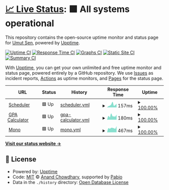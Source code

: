 # [📈 Live Status](https://UmutSen2662.github.io/upptime): <!--live status--> **🟩 All systems operational**

This repository contains the open-source uptime monitor and status page for [Umut Şen](https://UmutSen2662.github.io/upptime), powered by [Upptime](https://github.com/upptime/upptime).

[![Uptime CI](https://github.com/UmutSen2662/upptime/workflows/Uptime%20CI/badge.svg)](https://github.com/UmutSen2662/upptime/actions?query=workflow%3A%22Uptime+CI%22)
[![Response Time CI](https://github.com/UmutSen2662/upptime/workflows/Response%20Time%20CI/badge.svg)](https://github.com/UmutSen2662/upptime/actions?query=workflow%3A%22Response+Time+CI%22)
[![Graphs CI](https://github.com/UmutSen2662/upptime/workflows/Graphs%20CI/badge.svg)](https://github.com/UmutSen2662/upptime/actions?query=workflow%3A%22Graphs+CI%22)
[![Static Site CI](https://github.com/UmutSen2662/upptime/workflows/Static%20Site%20CI/badge.svg)](https://github.com/UmutSen2662/upptime/actions?query=workflow%3A%22Static+Site+CI%22)
[![Summary CI](https://github.com/UmutSen2662/upptime/workflows/Summary%20CI/badge.svg)](https://github.com/UmutSen2662/upptime/actions?query=workflow%3A%22Summary+CI%22)

With [Upptime](https://upptime.js.org), you can get your own unlimited and free uptime monitor and status page, powered entirely by a GitHub repository. We use [Issues](https://github.com/UmutSen2662/upptime/issues) as incident reports, [Actions](https://github.com/UmutSen2662/upptime/actions) as uptime monitors, and [Pages](https://UmutSen2662.github.io/upptime) for the status page.

<!--start: status pages-->
<!-- This summary is generated by Upptime (https://github.com/upptime/upptime) -->
<!-- Do not edit this manually, your changes will be overwritten -->
<!-- prettier-ignore -->
| URL | Status | History | Response Time | Uptime |
| --- | ------ | ------- | ------------- | ------ |
| <img alt="" src="https://icons.duckduckgo.com/ip3/umutsen2662.github.io.ico" height="13"> [Scheduler](https://umutsen2662.github.io/Scheduler/) | 🟩 Up | [scheduler.yml](https://github.com/UmutSen2662/upptime/commits/HEAD/history/scheduler.yml) | <details><summary><img alt="Response time graph" src="./graphs/scheduler/response-time-week.png" height="20"> 157ms</summary><br><a href="https://UmutSen2662.github.io/upptime/history/scheduler"><img alt="Response time 135" src="https://img.shields.io/endpoint?url=https%3A%2F%2Fraw.githubusercontent.com%2FUmutSen2662%2Fupptime%2FHEAD%2Fapi%2Fscheduler%2Fresponse-time.json"></a><br><a href="https://UmutSen2662.github.io/upptime/history/scheduler"><img alt="24-hour response time 132" src="https://img.shields.io/endpoint?url=https%3A%2F%2Fraw.githubusercontent.com%2FUmutSen2662%2Fupptime%2FHEAD%2Fapi%2Fscheduler%2Fresponse-time-day.json"></a><br><a href="https://UmutSen2662.github.io/upptime/history/scheduler"><img alt="7-day response time 157" src="https://img.shields.io/endpoint?url=https%3A%2F%2Fraw.githubusercontent.com%2FUmutSen2662%2Fupptime%2FHEAD%2Fapi%2Fscheduler%2Fresponse-time-week.json"></a><br><a href="https://UmutSen2662.github.io/upptime/history/scheduler"><img alt="30-day response time 135" src="https://img.shields.io/endpoint?url=https%3A%2F%2Fraw.githubusercontent.com%2FUmutSen2662%2Fupptime%2FHEAD%2Fapi%2Fscheduler%2Fresponse-time-month.json"></a><br><a href="https://UmutSen2662.github.io/upptime/history/scheduler"><img alt="1-year response time 135" src="https://img.shields.io/endpoint?url=https%3A%2F%2Fraw.githubusercontent.com%2FUmutSen2662%2Fupptime%2FHEAD%2Fapi%2Fscheduler%2Fresponse-time-year.json"></a></details> | <details><summary><a href="https://UmutSen2662.github.io/upptime/history/scheduler">100.00%</a></summary><a href="https://UmutSen2662.github.io/upptime/history/scheduler"><img alt="All-time uptime 100.00%" src="https://img.shields.io/endpoint?url=https%3A%2F%2Fraw.githubusercontent.com%2FUmutSen2662%2Fupptime%2FHEAD%2Fapi%2Fscheduler%2Fuptime.json"></a><br><a href="https://UmutSen2662.github.io/upptime/history/scheduler"><img alt="24-hour uptime 100.00%" src="https://img.shields.io/endpoint?url=https%3A%2F%2Fraw.githubusercontent.com%2FUmutSen2662%2Fupptime%2FHEAD%2Fapi%2Fscheduler%2Fuptime-day.json"></a><br><a href="https://UmutSen2662.github.io/upptime/history/scheduler"><img alt="7-day uptime 100.00%" src="https://img.shields.io/endpoint?url=https%3A%2F%2Fraw.githubusercontent.com%2FUmutSen2662%2Fupptime%2FHEAD%2Fapi%2Fscheduler%2Fuptime-week.json"></a><br><a href="https://UmutSen2662.github.io/upptime/history/scheduler"><img alt="30-day uptime 100.00%" src="https://img.shields.io/endpoint?url=https%3A%2F%2Fraw.githubusercontent.com%2FUmutSen2662%2Fupptime%2FHEAD%2Fapi%2Fscheduler%2Fuptime-month.json"></a><br><a href="https://UmutSen2662.github.io/upptime/history/scheduler"><img alt="1-year uptime 100.00%" src="https://img.shields.io/endpoint?url=https%3A%2F%2Fraw.githubusercontent.com%2FUmutSen2662%2Fupptime%2FHEAD%2Fapi%2Fscheduler%2Fuptime-year.json"></a></details>
| <img alt="" src="https://icons.duckduckgo.com/ip3/metugpacalculator.pythonanywhere.com.ico" height="13"> [GPA Calculator](https://metugpacalculator.pythonanywhere.com/) | 🟩 Up | [gpa-calculator.yml](https://github.com/UmutSen2662/upptime/commits/HEAD/history/gpa-calculator.yml) | <details><summary><img alt="Response time graph" src="./graphs/gpa-calculator/response-time-week.png" height="20"> 180ms</summary><br><a href="https://UmutSen2662.github.io/upptime/history/gpa-calculator"><img alt="Response time 290" src="https://img.shields.io/endpoint?url=https%3A%2F%2Fraw.githubusercontent.com%2FUmutSen2662%2Fupptime%2FHEAD%2Fapi%2Fgpa-calculator%2Fresponse-time.json"></a><br><a href="https://UmutSen2662.github.io/upptime/history/gpa-calculator"><img alt="24-hour response time 157" src="https://img.shields.io/endpoint?url=https%3A%2F%2Fraw.githubusercontent.com%2FUmutSen2662%2Fupptime%2FHEAD%2Fapi%2Fgpa-calculator%2Fresponse-time-day.json"></a><br><a href="https://UmutSen2662.github.io/upptime/history/gpa-calculator"><img alt="7-day response time 180" src="https://img.shields.io/endpoint?url=https%3A%2F%2Fraw.githubusercontent.com%2FUmutSen2662%2Fupptime%2FHEAD%2Fapi%2Fgpa-calculator%2Fresponse-time-week.json"></a><br><a href="https://UmutSen2662.github.io/upptime/history/gpa-calculator"><img alt="30-day response time 202" src="https://img.shields.io/endpoint?url=https%3A%2F%2Fraw.githubusercontent.com%2FUmutSen2662%2Fupptime%2FHEAD%2Fapi%2Fgpa-calculator%2Fresponse-time-month.json"></a><br><a href="https://UmutSen2662.github.io/upptime/history/gpa-calculator"><img alt="1-year response time 290" src="https://img.shields.io/endpoint?url=https%3A%2F%2Fraw.githubusercontent.com%2FUmutSen2662%2Fupptime%2FHEAD%2Fapi%2Fgpa-calculator%2Fresponse-time-year.json"></a></details> | <details><summary><a href="https://UmutSen2662.github.io/upptime/history/gpa-calculator">100.00%</a></summary><a href="https://UmutSen2662.github.io/upptime/history/gpa-calculator"><img alt="All-time uptime 98.91%" src="https://img.shields.io/endpoint?url=https%3A%2F%2Fraw.githubusercontent.com%2FUmutSen2662%2Fupptime%2FHEAD%2Fapi%2Fgpa-calculator%2Fuptime.json"></a><br><a href="https://UmutSen2662.github.io/upptime/history/gpa-calculator"><img alt="24-hour uptime 100.00%" src="https://img.shields.io/endpoint?url=https%3A%2F%2Fraw.githubusercontent.com%2FUmutSen2662%2Fupptime%2FHEAD%2Fapi%2Fgpa-calculator%2Fuptime-day.json"></a><br><a href="https://UmutSen2662.github.io/upptime/history/gpa-calculator"><img alt="7-day uptime 100.00%" src="https://img.shields.io/endpoint?url=https%3A%2F%2Fraw.githubusercontent.com%2FUmutSen2662%2Fupptime%2FHEAD%2Fapi%2Fgpa-calculator%2Fuptime-week.json"></a><br><a href="https://UmutSen2662.github.io/upptime/history/gpa-calculator"><img alt="30-day uptime 100.00%" src="https://img.shields.io/endpoint?url=https%3A%2F%2Fraw.githubusercontent.com%2FUmutSen2662%2Fupptime%2FHEAD%2Fapi%2Fgpa-calculator%2Fuptime-month.json"></a><br><a href="https://UmutSen2662.github.io/upptime/history/gpa-calculator"><img alt="1-year uptime 98.91%" src="https://img.shields.io/endpoint?url=https%3A%2F%2Fraw.githubusercontent.com%2FUmutSen2662%2Fupptime%2FHEAD%2Fapi%2Fgpa-calculator%2Fuptime-year.json"></a></details>
| <img alt="" src="https://icons.duckduckgo.com/ip3/mono-game.mooo.com.ico" height="13"> [Mono](https://mono-game.mooo.com/) | 🟩 Up | [mono.yml](https://github.com/UmutSen2662/upptime/commits/HEAD/history/mono.yml) | <details><summary><img alt="Response time graph" src="./graphs/mono/response-time-week.png" height="20"> 467ms</summary><br><a href="https://UmutSen2662.github.io/upptime/history/mono"><img alt="Response time 739" src="https://img.shields.io/endpoint?url=https%3A%2F%2Fraw.githubusercontent.com%2FUmutSen2662%2Fupptime%2FHEAD%2Fapi%2Fmono%2Fresponse-time.json"></a><br><a href="https://UmutSen2662.github.io/upptime/history/mono"><img alt="24-hour response time 410" src="https://img.shields.io/endpoint?url=https%3A%2F%2Fraw.githubusercontent.com%2FUmutSen2662%2Fupptime%2FHEAD%2Fapi%2Fmono%2Fresponse-time-day.json"></a><br><a href="https://UmutSen2662.github.io/upptime/history/mono"><img alt="7-day response time 467" src="https://img.shields.io/endpoint?url=https%3A%2F%2Fraw.githubusercontent.com%2FUmutSen2662%2Fupptime%2FHEAD%2Fapi%2Fmono%2Fresponse-time-week.json"></a><br><a href="https://UmutSen2662.github.io/upptime/history/mono"><img alt="30-day response time 602" src="https://img.shields.io/endpoint?url=https%3A%2F%2Fraw.githubusercontent.com%2FUmutSen2662%2Fupptime%2FHEAD%2Fapi%2Fmono%2Fresponse-time-month.json"></a><br><a href="https://UmutSen2662.github.io/upptime/history/mono"><img alt="1-year response time 739" src="https://img.shields.io/endpoint?url=https%3A%2F%2Fraw.githubusercontent.com%2FUmutSen2662%2Fupptime%2FHEAD%2Fapi%2Fmono%2Fresponse-time-year.json"></a></details> | <details><summary><a href="https://UmutSen2662.github.io/upptime/history/mono">100.00%</a></summary><a href="https://UmutSen2662.github.io/upptime/history/mono"><img alt="All-time uptime 100.00%" src="https://img.shields.io/endpoint?url=https%3A%2F%2Fraw.githubusercontent.com%2FUmutSen2662%2Fupptime%2FHEAD%2Fapi%2Fmono%2Fuptime.json"></a><br><a href="https://UmutSen2662.github.io/upptime/history/mono"><img alt="24-hour uptime 100.00%" src="https://img.shields.io/endpoint?url=https%3A%2F%2Fraw.githubusercontent.com%2FUmutSen2662%2Fupptime%2FHEAD%2Fapi%2Fmono%2Fuptime-day.json"></a><br><a href="https://UmutSen2662.github.io/upptime/history/mono"><img alt="7-day uptime 100.00%" src="https://img.shields.io/endpoint?url=https%3A%2F%2Fraw.githubusercontent.com%2FUmutSen2662%2Fupptime%2FHEAD%2Fapi%2Fmono%2Fuptime-week.json"></a><br><a href="https://UmutSen2662.github.io/upptime/history/mono"><img alt="30-day uptime 100.00%" src="https://img.shields.io/endpoint?url=https%3A%2F%2Fraw.githubusercontent.com%2FUmutSen2662%2Fupptime%2FHEAD%2Fapi%2Fmono%2Fuptime-month.json"></a><br><a href="https://UmutSen2662.github.io/upptime/history/mono"><img alt="1-year uptime 100.00%" src="https://img.shields.io/endpoint?url=https%3A%2F%2Fraw.githubusercontent.com%2FUmutSen2662%2Fupptime%2FHEAD%2Fapi%2Fmono%2Fuptime-year.json"></a></details>

<!--end: status pages-->

[**Visit our status website →**](https://UmutSen2662.github.io/upptime)

## 📄 License

- Powered by: [Upptime](https://github.com/upptime/upptime)
- Code: [MIT](./LICENSE) © [Anand Chowdhary](https://anandchowdhary.com), supported by [Pabio](https://pabio.com)
- Data in the `./history` directory: [Open Database License](https://opendatacommons.org/licenses/odbl/1-0/)
